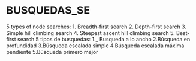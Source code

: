 # BUSQUEDAS_SE
5 types of node searches: 1. Breadth-first search 2. Depth-first search 3. Simple hill climbing search 4. Steepest ascent hill climbing search 5. Best-first search
5 tipos de busquedas: 1._ Busqueda a lo ancho 2.Búsqueda en profundidad 3.Búsqueda escalada simple 4.Búsqueda escalada máxima pendiente 5.Búsqueda primero mejor
